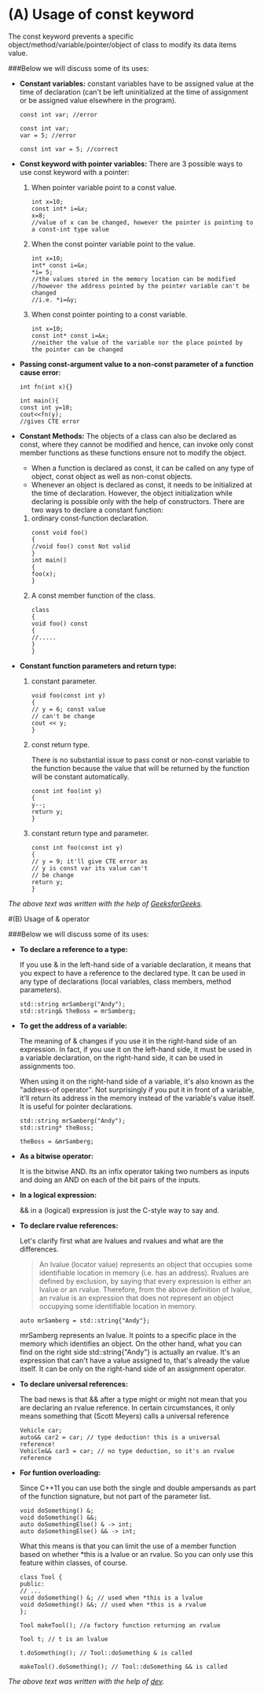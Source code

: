 # (A) Usage of const keyword

The const keyword prevents a specific object/method/variable/pointer/object of class to modify its data items value.

###Below we will discuss some of its uses:
- **Constant variables:**
  constant variables have to be assigned value at the time of declaration (can't be left uninitialized at the time of 
  assignment or be assigned value elsewhere in the program).
  ```
  const int var; //error
  
  const int var;
  var = 5; //error
  
  const int var = 5; //correct
  ```
- **Const keyword with pointer variables:**
  There are 3 possible ways to use const keyword with a pointer:

  1. When pointer variable point to a const value.
     ```
     int x=10;
     const int* i=&x;
     x=8;
     //value of x can be changed, however the pointer is pointing to a const-int type value
     ```
  2. When the const pointer variable point to the value.
     ```
     int x=10;
     int* const i=&x;
     *i= 5;
     //the values stored in the memory location can be modified
     //however the address pointed by the pointer variable can't be changed
     //i.e. *i=&y;
     ```
  3. When const pointer pointing to a const variable.
     ```
     int x=10;
     const int* const i=&x;
     //neither the value of the variable nor the place pointed by the pointer can be changed
     ```
- **Passing const-argument value to a non-const parameter of a function cause error:**
  ```
  int fn(int x){}
  
  int main(){
  const int y=10;
  cout<<fn(y);
  //gives CTE error  
  ```
- **Constant Methods:**
  The objects of a class can also be declared as const, where they cannot be modified and hence, can invoke only const 
  member functions as these functions ensure not to modify the object.
  - When a function is declared as const, it can be called on any type of object, const object as well as non-const 
   objects.
  - Whenever an object is declared as const, it needs to be initialized at the time of declaration. However, the object initialization while declaring is possible only with the help of constructors.
  There are two ways to declare a constant function:
  1. ordinary const-function declaration.
     ```
     const void foo()
     {
     //void foo() const Not valid
     }                  
     int main()
     {
     foo(x);
     }   
     ```
  2. A const member function of the class.
     ```
     class
     {
     void foo() const
     {
     //.....
     }
     }
     ```
- **Constant function parameters and return type:**
  1. constant parameter.
     ```
     void foo(const int y)
     {
     // y = 6; const value
     // can't be change
     cout << y;
     }
     ```
  2. const return type.
  
     There is no substantial issue to pass const or non-const variable to the function because the value that will be returned by the function will be constant automatically.
     ```
     const int foo(int y)
     {
     y--;
     return y;
     }
     ```
  3. constant return type and parameter.
     ```
     const int foo(const int y)
     {
     // y = 9; it'll give CTE error as
     // y is const var its value can't
     // be change
     return y;
     }
     ```
     
*The above text was written with the help of [GeeksforGeeks](https://www.geeksforgeeks.org/const-keyword-in-cpp/).*
     

#(B) Usage of & operator

###Below we will discuss some of its uses:

- **To declare a reference to a type:**
  
  If you use & in the left-hand side of a variable declaration, it means that you expect to have a reference to the declared type. It can be used in any type of declarations (local variables, class members, method parameters).
  ```
  std::string mrSamberg("Andy");
  std::string& theBoss = mrSamberg;
  ```
- **To get the address of a variable:**

  The meaning of & changes if you use it in the right-hand side of an expression. In fact, if you use it on the left-hand side, it must be used in a variable declaration, on the right-hand side, it can be used in assignments too.

  When using it on the right-hand side of a variable, it's also known as the "address-of operator". Not surprisingly if you put it in front of a variable, it'll return its address in the memory instead of the variable's value itself. It is useful for pointer declarations.
  ```
  std::string mrSamberg("Andy");
  std::string* theBoss;

  theBoss = &mrSamberg;
  ```
- **As a bitwise operator:**
  
  It is the bitwise AND. Its an infix operator taking two numbers as inputs and doing an AND on each of the bit pairs of the inputs.


- **In a logical expression:**
  
  && in a (logical) expression is just the C-style way to say and.


- **To declare rvalue references:**

  Let's clarify first what are lvalues and rvalues and what are the differences.

  >An lvalue (locator value) represents an object that occupies some identifiable location in memory (i.e. has an address).
  >Rvalues are defined by exclusion, by saying that every expression is either an lvalue or an rvalue. Therefore, from the above definition of lvalue, an rvalue is an expression that does not represent an object occupying some identifiable location in memory.

  ```
  auto mrSamberg = std::string{"Andy"};
  ```

  mrSamberg represents an lvalue. It points to a specific place in the memory which identifies an object. On the other hand, what you can find on the right side std::string{"Andy"} is actually an rvalue. It's an expression that can't have a value assigned to, that's already the value itself. It can be only on the right-hand side of an assignment operator.


- **To  declare universal references:**

  The bad news is that && after a type might or might not mean that you are declaring an rvalue reference. In certain circumstances, it only means something that (Scott Meyers) calls a universal reference
  
  ```
  Vehicle car;
  auto&& car2 = car; // type deduction! this is a universal reference!
  Vehicle&& car3 = car; // no type deduction, so it's an rvalue reference
  ```
  
- **For funtion overloading:**

  Since C++11 you can use both the single and double ampersands as part of the function signature, but not part of the parameter list.
  
  ```
  void doSomething() &;
  void doSomething() &&;
  auto doSomethingElse() & -> int;
  auto doSomethingElse() && -> int;
  ```

  What this means is that you can limit the use of a member function based on whether *this is a lvalue or an rvalue. So you can only use this feature within classes, of course.
  
  ```
  class Tool {
  public:
  // ...
  void doSomething() &; // used when *this is a lvalue
  void doSomething() &&; // used when *this is a rvalue
  };

  Tool makeTool(); //a factory function returning an rvalue

  Tool t; // t is an lvalue

  t.doSomething(); // Tool::doSomething & is called

  makeTool().doSomething(); // Tool::doSomething && is called
  ```
  
*The above text was written with the help of [dev](https://dev.to/sandordargo/how-to-use-ampersands-in-c-3kga).*
